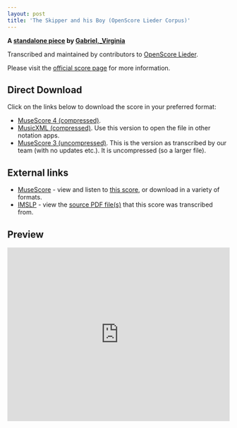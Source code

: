 ```yaml
---
layout: post
title: 'The Skipper and his Boy (OpenScore Lieder Corpus)'
---
```


__A [standalone piece](https://fourscoreandmore.org/openscore/lieder/Gabriel,_Virginia/_/) by [Gabriel,_Virginia](https://fourscoreandmore.org/openscore/lieder/Gabriel,_Virginia)__

Transcribed and maintained by contributors to [OpenScore Lieder].

Please visit the [official score page] for more information.

[official score page]: https://musescore.com/openscore-lieder-corpus/scores/6604146
[OpenScore Lieder]: https://musescore.com/openscore-lieder-corpus

## Direct Download

Click on the links below to download the score in your preferred format:
- [MuseScore 4 (compressed)](https://fourscoreandmore.org/openscore/lieder/Gabriel,_Virginia/_/The_Skipper_and_his_Boy.mscz).
- [MusicXML (compressed)](https://fourscoreandmore.org/openscore/lieder/Gabriel,_Virginia/_/The_Skipper_and_his_Boy.mxl). Use this version to open the file in other notation apps.
- [MuseScore 3 (uncompressed)](https://raw.githubusercontent.com/OpenScore/Lieder/refs/heads/main/scores/Gabriel,_Virginia/_/The_Skipper_and_his_Boy/lc6604146.mscx). This is the version as transcribed by our team (with no updates etc.). It is uncompressed (so a larger file).

## External links

- [MuseScore] - view and listen to [this score][MuseScore], or download in a variety of formats.
- [IMSLP] - view the [source PDF file(s)][IMSLP] that this score was transcribed from.

[MuseScore]: https://musescore.com/score/6604146
[IMSLP]: https://imslp.org/wiki/Special:ReverseLookup/161329

## Preview

<iframe width="100%" height="394" src="https://musescore.com/openscore-lieder-corpus/scores/6604146/embed" frameborder="0" allowfullscreen allow="autoplay; fullscreen"></iframe>
